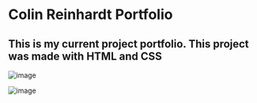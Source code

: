 # Colin Reinhardt Portfolio

## This is my current project portfolio. This project was made with HTML and CSS


![image](https://user-images.githubusercontent.com/25352227/123484511-75bd7400-d5d6-11eb-8836-ccb50dc9db40.png)


![image](https://user-images.githubusercontent.com/25352227/123484558-8c63cb00-d5d6-11eb-9c4a-c7cf526d0aa2.png)


